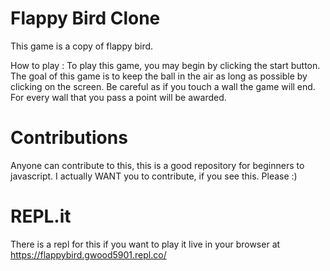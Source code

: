 # Flappy Bird Clone
This game is a copy of flappy bird. 

How to play : 
To play this game, you may begin by clicking the start button. The goal of this game is to keep the ball in the air as long as possible by clicking on the screen. 
Be careful as if you touch a wall the game will end. For every wall that you pass a point will be awarded.

# Contributions
Anyone can contribute to this, this is a good repository for beginners to javascript.
I actually WANT you to contribute, if you see this. Please :)
# REPL.it
There is a repl for this if you want to play it live in your browser at https://flappybird.gwood5901.repl.co/
